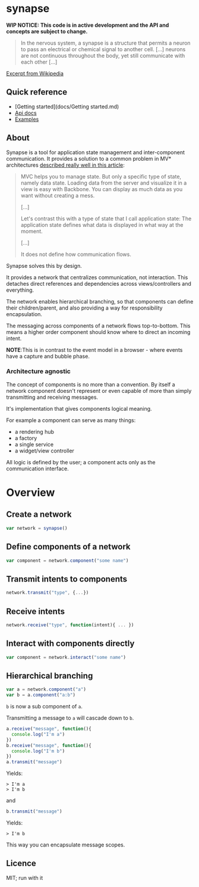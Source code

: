 synapse
========

**WIP NOTICE: This code is in active development and the API and concepts are subject to change.**

> In the nervous system, a synapse is a structure that permits a neuron
> to pass an electrical or chemical signal to another cell.
> [...] neurons are not continuous throughout the body,
> yet still communicate with each other [...]

[Excerpt from Wikipedia](http://en.m.wikipedia.org/wiki/Synapse)

## Quick reference

  - [Getting started](docs/Getting started.md)
  - [Api docs](docs/api/)
  - [Examples](examples/)

## About

Synapse is a tool for application state management and inter-component communication.
It provides a solution to a common problem in MV* architectures
[described really well in this article](http://www.code-experience.com/why-you-might-not-need-mvc-with-reactjs/):

> MVC helps you to manage state. But only a specific type of state, namely data state.
> Loading data from the server and visualize it in a view is easy with Backbone.
> You can display as much data as you want without creating a mess.
>
> [...]
>
> Let's contrast this with a type of state that I call application state:
> The application state defines what data is displayed in what way at the moment.
>
> [...]
>
> It does not define how communication flows.

Synapse solves this by design.

It provides a network that centralizes communication, not interaction.
This detaches direct references and dependencies across views/controllers and everything.

The network enables hierarchical branching, so that components can define their children/parent,
and also providing a way for responsibility encapsulation.

The messaging across components of a network flows top-to-bottom.
This means a higher order component should know where to direct an incoming intent.

**NOTE**:This is in contrast to the event model in a browser - where events have a capture and bubble phase.

### Architecture agnostic

The concept of components is no more than a convention.
By itself a network component doesn't represent or even capable of more than simply
transmitting and receiving messages.

It's implementation that gives components logical meaning.

For example a component can serve as many things:

  - a rendering hub
  - a factory
  - a single service
  - a widget/view controller

All logic is defined by the user; a component acts only as the communication interface.

# Overview

## Create a network

```js
var network = synapse()
```

## Define components of a network

```js
var component = network.component("some name")
```

## Transmit intents to components

```js
network.transmit("type", {...})
```

## Receive intents

```js
network.receive("type", function(intent){ ... })
```

## Interact with components directly

```js
var component = network.interact("some name")
```

## Hierarchical branching

```js
var a = network.component("a")
var b = a.component("a:b")
```
`b` is now a sub component of `a`.

Transmitting a message to `a` will cascade down to `b`.

```js
a.receive("message", function(){
  console.log("I'm a")
})
b.receive("message", function(){
  console.log("I'm b")
})
a.transmit("message")
```
Yields:
```
> I'm a
> I'm b
```
and
```js
b.transmit("message")
```
Yields:
```
> I'm b
```

This way you can encapsulate message scopes.

## Licence

MIT; run with it